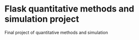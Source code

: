 # Flask quantitative methods and simulation project
 Final project of quantitative methods and simulation
